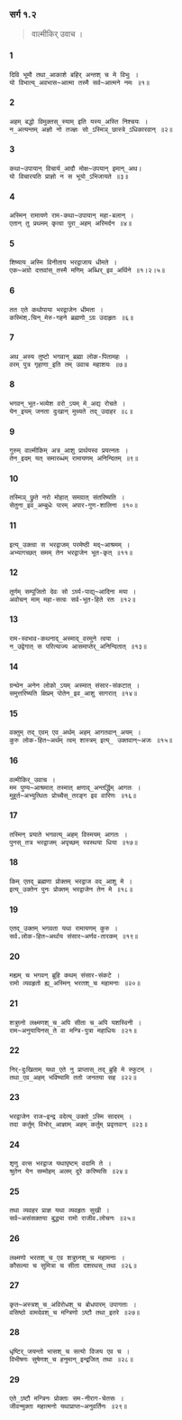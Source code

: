 ### सर्ग १.२ 

> वाल्मीकिर् उवाच ।

#### 1
```
दिवि भूमौ तथा_आकाशे बहिर् अन्तश् च मे विभुः ।
यो विभात्य्_अवभास~आत्मा तस्मै सर्व~आत्मने नमः ॥१॥
```

#### 2
```
अहम् बद्धो विमुक्तस्_स्याम् इति यस्य_अस्ति निश्चयः ।
न_अत्यन्तम् अज्ञो नो तज्ज्ञः सो_ऽस्मिञ्_छास्त्रे_ऽधिकारवान् ॥२॥
```

#### 3
```
कथा~उपायान् विचार्य_आदौ मोक्ष~उपयान् इमान्_अथ। 
यो विचारयति प्राज्ञो न स भूयो_ऽभिजायते ॥३॥
```

#### 4
```
अस्मिन् रामायणे राम-कथा~उपायान् महा-बलान् ।
एतान् तु प्रथमम् कृत्वा पुरा_अहम् अरिमर्दन ॥४॥
```

#### 5
```
शिष्याय_अस्मि विनीताय भरद्वाजाय धीमते ।
एक~अग्रो दत्तवांस्_तस्मै मणिम् अब्धिर्_इव_अर्थिने ॥१।२।५॥
```

#### 6
```
तत एते कथोपाया भरद्वाजेन धीमता ।
कस्मिंश्.चिन्_मेरु-गहने ब्रह्मणो_ऽग्र उदाहृतः ॥६॥
```

#### 7
```
अथ_अस्य तुष्टो भगवान्_ब्रह्मा लोक-पितामहः ।
वरम् पुत्र गृहाणा_इति तम् उवाच महाशयः ॥७॥
```

#### 8
```
भगवन्_भूत-भव्येश वरो_ऽयम् मे_अद्य रोचते ।
येन_इयम् जनता दुःखान् मुच्यते तद्_उदाहर ॥८॥
```

#### 9
```
गुरुम् वाल्मीकिम् अत्र_आशु प्रार्थयस्व प्रयत्नतः ।
तेन_इदम् यत् समारब्धम् रामायणम् अनिन्दितम् ॥९॥
```

#### 10
```
तस्मिञ्_छ्रुते नरो मोहात् समग्रात् संतरिष्यति ।
सेतुना_इव_अम्बुधेः पारम् अपार-गुण-शालिना ॥१०॥
```

#### 11
```
इत्य्_उक्त्वा स भरद्वाजम् परमेष्ठी मद्~आश्रमम् ।
अभ्यागच्छत् समम् तेन भरद्वाजेन भूत-कृत् ॥११॥
```

#### 12
```
तूर्णम् सम्पूजितो देवः सो ऽर्घ्य-पाद्य्~आदिना मया ।
अवोचन् माम् महा-सत्वः सर्व-भूत-हिते रतः ॥१२॥
```

#### 13
```
राम-स्वभाव-कथनाद्_अस्माद्_वरमुने त्वया ।
न_उद्वेगात् स परित्याज्य आसमाप्तेर्_अनिन्दितात् ॥१३॥
```

#### 14
```
ग्रन्थेन_अनेन लोको_ऽयम् अस्मात् संसार-संकटात् ।
समुत्तरिष्यति क्षिप्रम् पोतेन_इव_आशु सागरात् ॥१४॥
```

#### 15
```
वक्तुम् तद्_एवम् एव_अर्थम् अहम् आगतवान्_अयम् ।
कुरु लोक-हित~अर्थम् त्वम् शास्त्रम् इत्य्_ उक्तवान्~अजः ॥१५॥
```

#### 16
```
वल्मीकिर्_उवाच । 
मम पुण्य~आश्रमात् तस्मात् क्षणाद्_अन्तर्द्धिम् आगतः ।
मुहूर्त~अभ्युत्थितः प्रोच्चैस्_तरङ्ग इव वारिणः ॥१६॥
```

#### 17
```
तस्मिन् प्रयाते भगवत्य्_अहम् विस्मयम् आगतः ।
पुनस्_तत्र भरद्वाजम् अपृच्छम् स्वस्थया धिया ॥१७॥
```

#### 18
```
किम् एतद्_ब्रह्मणा प्रोक्तम् भरद्वाज वद_आशु मे ।
इत्य्_उक्तेन पुनः प्रोक्तम् भरद्वाजेन तेन मे ॥१८॥
```

#### 19
```
एतद्_उक्तम् भगवता यथा रामायणम् कुरु ।
सर्व.लोक-हित~अर्थाय संसार~अर्णव-तारकम् ॥१९॥
```

#### 20
```
मह्यम् च भगवन् ब्रूहि कथम् संसार-संकटे ।
रामो व्यवहृतो ह्य्_अस्मिन् भरतश्_च महामनाः ॥२०॥
```

#### 21
```
शत्रुघ्नो लक्ष्मणश्_च_अपि सीता च_अपि यशस्विनी ।
राम~अनुयायिनस्_ते वा मन्त्रि-पुत्रा महाधियः ॥२१॥
```

#### 22
```
निर्-दुःखिताम् यथा_एते नु प्राप्तास्_तद्_ब्रुहि मे स्फुटम् ।
तथा_एव_अहम् भविष्यामि ततो जनतया सह ॥२२॥
```

#### 23
```
भरद्वाजेन राज~इन्द्र वदेत्य्_उक्तो_ऽस्मि सादरम् ।
तदा कर्तुम् विभोर्_आज्ञाम् अहम् कर्तुम् प्रवृत्तवान् ॥२३॥
```

#### 24
```
शृणु वत्स भरद्वाज यथापृष्टम् वदामि ते ।
श्रुतेन येन सम्मोहम् अलम् दूरे करिष्यसि ॥२४॥
```

#### 25
```
तथा व्यवहर प्राज्ञ यथा व्यवहृतः सुखी ।
सर्व~असंसक्तया बुद्ध्या रामो राजीव.लोचनः ॥२५॥
```

#### 26
```
लक्ष्मणो भरतश्_च_एव शत्रुघ्नश्_च महामनाः ।
कौसल्या च सुमित्रा च सीता दशरथस्_तथा ॥२६॥
```

#### 27
```
कृत~अस्त्रश्_च_अविरोधश्_च बोधपारम् उपागताः ।
वसिष्ठो वामदेवश्_च मन्त्रिणो ऽष्टौ तथा_इतरे ॥२७॥
```

#### 28
```
धृष्टिर्_जयन्तो भासश्_च सत्यो विजय एव च ।
विभीषणः सुषेणश्_च हनुमान्_इन्द्रजित् तथा ॥२८॥
```

#### 29
```
एते_ऽष्टौ मन्त्रिनः प्रोक्ताः सम-नीराग-चेतसः ।
जीवन्मुक्ता महात्मनो यथाप्राप्त~अनुवर्तिनः ॥२९॥
```
